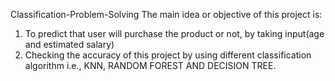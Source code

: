 Classification-Problem-Solving
The main idea or objective of this project is:
1. To predict that user will purchase the product or not, by taking input(age and estimated salary)
2. Checking the accuracy of this project by using different classification algorithm i.e., KNN, RANDOM FOREST AND DECISION TREE.


